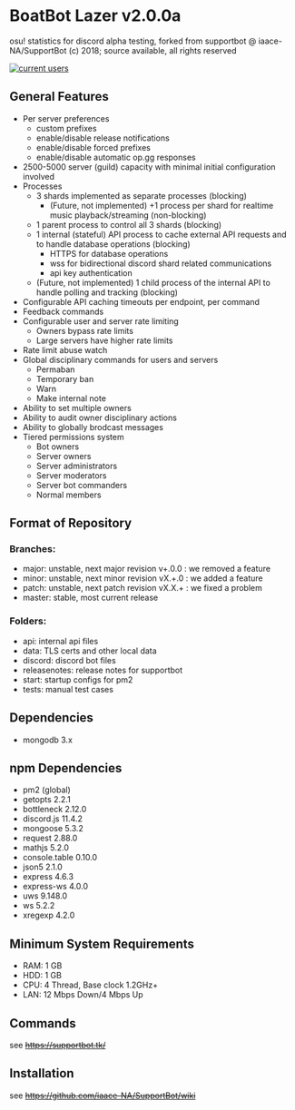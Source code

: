 # BoatBot Lazer v2.0.0a
osu! statistics for discord
alpha testing, forked from supportbot @ iaace-NA/SupportBot
(c) 2018; source available, all rights reserved

<a href="https://discord.gg/MTqDXvB" target="_blank" rel="noopener"><img src="https://discordapp.com/api/guilds/384552678161645568/embed.png" alt="current users" /></a>
## General Features
- Per server preferences
  - custom prefixes
  - enable/disable release notifications
  - enable/disable forced prefixes
  - enable/disable automatic op.gg responses
- 2500-5000 server (guild) capacity with minimal initial configuration involved
- Processes
  - 3 shards implemented as separate processes (blocking)
    - (Future, not implemented) +1 process per shard for realtime music playback/streaming (non-blocking)
  - 1 parent process to control all 3 shards (blocking)
  - 1 internal (stateful) API process to cache external API requests and to handle database operations (blocking)
    - HTTPS for database operations
    - wss for bidirectional discord shard related communications
    - api key authentication
  - (Future, not implemented) 1 child process of the internal API to handle polling and tracking (blocking)
- Configurable API caching timeouts per endpoint, per command
- Feedback commands
- Configurable user and server rate limiting
  - Owners bypass rate limits
  - Large servers have higher rate limits
- Rate limit abuse watch
- Global disciplinary commands for users and servers
  - Permaban
  - Temporary ban
  - Warn
  - Make internal note
- Ability to set multiple owners
- Ability to audit owner disciplinary actions
- Ability to globally brodcast messages
- Tiered permissions system
  - Bot owners
  - Server owners
  - Server administrators
  - Server moderators
  - Server bot commanders
  - Normal members
## Format of Repository
### Branches:
- major: unstable, next major revision v+.0.0 : we removed a feature
- minor: unstable, next minor revision vX.+.0 : we added a feature
- patch: unstable, next patch revision vX.X.+ : we fixed a problem
- master: stable, most current release
### Folders:
- api: internal api files
- data: TLS certs and other local data
- discord: discord bot files
- releasenotes: release notes for supportbot
- start: startup configs for pm2
- tests: manual test cases


## Dependencies
- mongodb 3.x
## npm Dependencies
- pm2 (global)
- getopts 2.2.1
- bottleneck 2.12.0
- discord.js 11.4.2
- mongoose 5.3.2
- request 2.88.0
- mathjs 5.2.0
- console.table 0.10.0
- json5 2.1.0
- express 4.6.3
- express-ws 4.0.0
- uws 9.148.0
- ws 5.2.2
- xregexp 4.2.0
## Minimum System Requirements
- RAM: 1 GB
- HDD: 1 GB
- CPU: 4 Thread, Base clock 1.2GHz+
- LAN: 12 Mbps Down/4 Mbps Up
## Commands
see ~~https://supportbot.tk/~~
## Installation
see ~~https://github.com/iaace-NA/SupportBot/wiki~~
